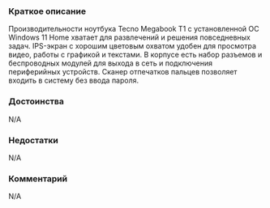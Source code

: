 ### **Краткое описание**
Производительности ноутбука Tecno Megabook T1 с установленной ОС Windows 11 Home хватает для развлечений и решения повседневных задач. IPS-экран с хорошим цветовым охватом удобен для просмотра видео, работы с графикой и текстами. В корпусе есть набор разъемов и беспроводных модулей для выхода в сеть и подключения периферийных устройств. Сканер отпечатков пальцев позволяет входить в систему без ввода пароля.

### **Достоинства**
N/A

### **Недостатки**
N/A

### **Комментарий**
N/A
